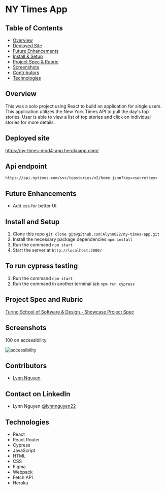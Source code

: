 # NY Times App

## Table of Contents
- [Overview](#overview)
- [Deployed Site](#deployed-site)
- [Future Enhancements](#future-enhancements)
- [Install & Setup](#install-and-setup)
- [Project Spec & Rubric](#project-spec-and-rubric)
- [Screenshots](#screenshots)
- [Contributors](#contributors)
- [Technologies](#technologies)

## Overview
This was a solo project using React to build an application for single users. This application utilizes the New York Times API to pull the day's top stories. User is able to view a list of top stories and click on individual stories for more details. 

## Deployed site
https://ny-times-mod4-app.herokuapp.com/

## Api endpoint 
`https://api.nytimes.com/svc/topstories/v2/home.json?key=<secretkey>`

## Future Enhancements
- Add css for better UI 

## Install and Setup
  1. Clone this repo `git clone git@github.com:Alynn022/ny-times-app.git`
  2. Install the necessary package dependencies `npm install`
  3. Run the command `npm start`
  4. Start the server at `http://localhost:3000/`

## To run cypress testing 
  1. Run the command `npm start`
  2. Run the command in another terminal tab `npm run cypress`

## Project Spec and Rubric
[Turing School of Software & Design - Showcase Project Spec](https://mod4.turing.edu/projects/take_home/take_home_fe)

## Screenshots

100 on accessibility 

![accessibility](https://user-images.githubusercontent.com/89872714/163588264-1b60d67c-28b7-4589-89ae-39fd9ae67d6d.png)

## Contributors 
- [Lynn Nguyen](https://github.com/Alynn022)

## Contact on LinkedIn
- Lynn Nguyen [@lynnnguyen22](https://www.linkedin.com/in/lynnnguyen22/)

## Technologies 

- React
- React Router
- Cypress
- JavaScript
- HTML
- CSS
- Figma
- Webpack
- Fetch API
- Heroku
